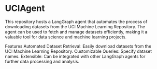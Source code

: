 # UCIAgent

This repository hosts a LangGraph agent that automates the process of downloading datasets from the UCI Machine Learning Repository. The agent can be used to fetch and manage datasets efficiently, making it a valuable tool for data science and machine learning projects.

Features
Automated Dataset Retrieval: Easily download datasets from the UCI Machine Learning Repository.
Customizable Queries: Specify dataset names.
Extensible: Can be integrated with other LangGraph agents for further data processing and analysis.
